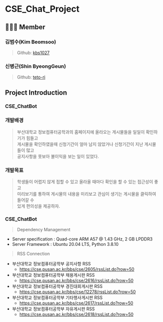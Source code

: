 # CSE_Chat_Project
## 🧑‍🤝‍🧑 Member
### 김범수(Kim Beomsoo)
> Github: [kbs1027](https://github.com/kbs1027)<br>
### 신병근(Shin ByeongGeun)
> Github: [teto-ri](https://github.com/teto-ri)<br>
## Project Introduction
### CSE_ChatBot
### 개발배경
> 부산대학교 정보컴퓨터공학과의 홈페이지에 올라오는 게시물들을 일일이 확인하기가 힘들고<br>
> 게시물을 확인하였을때 신청기간이 얼마 남지 않았거나 신청기간이 지난 게시물들이 많고<br>
> 공지사항을 못보아 불이익을 보는 일이 있었다.
### 개발목표
> 학생들이 어렵지 않게 접할 수 있고 올라올 때마다 확인을 할 수 있는 접근성이 좋고<br>
> 미리보기를 통하여 게시물의 내용을 미리보고 관심이 생기는 게시물을 클릭하여 들어갈 수<br>
> 있게 편의성을 제공하자.
### CSE_ChatBot 
> Dependency Management<br>
* Server specification : Quad-core ARM A57 @ 1.43 GHz, 2 GB LPDDR3 
* Server Framework : Ubuntu 20.04 LTS, Python 3.8.10
> RSS Connection<br>
+ 부산대학교 정보컴퓨터공학부 공지사항 RSS<br>
  + https://cse.pusan.ac.kr/bbs/cse/2605/rssList.do?row=50
+ 부산대학교 정보컴퓨터공학부 채용게시판 RSS<br>
  + https://cse.pusan.ac.kr/bbs/cse/2616/rssList.do?row=50<br>
+ 부산대학교 정보컴퓨터공학부 경진대회게시판 RSS<br>
  + https://cse.pusan.ac.kr/bbs/cse/12278/rssList.do?row=50<br>
+ 부산대학교 정보컴퓨터공학부 기타행사게시판 RSS<br>
  + https://cse.pusan.ac.kr/bbs/cse/2617/rssList.do?row=50<br>
+ 부산대학교 정보컴퓨터공학부 자유게시판 RSS<br>
  + https://cse.pusan.ac.kr/bbs/cse/2618/rssList.do?row=50<br>
